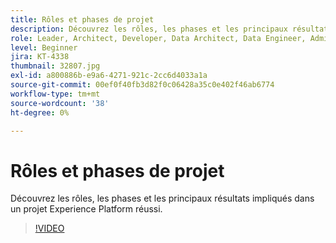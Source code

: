 ```yaml
---
title: Rôles et phases de projet
description: Découvrez les rôles, les phases et les principaux résultats impliqués dans un projet Experience Platform réussi.
role: Leader, Architect, Developer, Data Architect, Data Engineer, Admin, User
level: Beginner
jira: KT-4338
thumbnail: 32807.jpg
exl-id: a800886b-e9a6-4271-921c-2cc6d4033a1a
source-git-commit: 00ef0f40fb3d82f0c06428a35c0e402f46ab6774
workflow-type: tm+mt
source-wordcount: '38'
ht-degree: 0%

---
```


# Rôles et phases de projet

Découvrez les rôles, les phases et les principaux résultats impliqués dans un projet Experience Platform réussi.

>[!VIDEO](https://video.tv.adobe.com/v/32807?learn=on)


